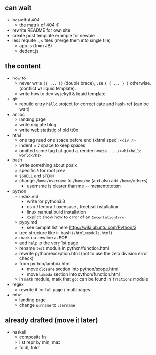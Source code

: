can wait
--------

- beautiful 404
    - the matrix of 404 :P
- rewrite README for own site
- create post template example for newbie
- less requite `.js` files (merge them into single file)
    - app.js (from JB)
    - dedent.js

the content
-----------

- how to
    - never write `{{ ... }}` (double brace), use `{ { ... } }` otherwise.
        (conflict w/ liquid template).
    - write how to dev w/ jekyll & liquid template
- git
    - rebuild entry `hello` project for correct date and hash-ref (can be wait)
- annoc
    - landing page
    - write migrate blog
    - write web statistic of old tt0x
- html
    - one tag need one space before end (xhtml spec): `<div />`
    - indent = 2 space to keep spaces
    - omitted some tag but good at render: `<meta ... /><h1>hello world</h1>`
- bash
    - write something about posix
    - specific `%` for root prev
    - `$SHELL` and `$TERM`
    - change `/home/username` to `/home/me` (and also add `/home/others`)
        - username is clearer than me -- mementototem
- python
    - index.md
        - write for python3.3
        - os x / fedora / opensuse / freebsd installation
        - linux manual build installation
        - explicit show how to error of an `IndentationError`
    - pypy.md
        - see compat list here <https://wiki.ubuntu.com/Python/3>
    - tree structure like in bash (`/html/module.html`)
    - mark no newline at EOF
    - add `help` to the very 1st page
    - rename `test` module in python/function.html
    - rewrite python/exception.html (not to use the zero division error check)
    - from python/lambda.html
        - move `closure` section into python/scope.html
        - move `lambda` section into python/function.html
    - in `math` module, mark that `gcd` can be found in `fractions` module
- regex
    - rewrite it for full page / multi pages
- misc
    - landing page
    - change `usrname` to `username`


already drafted (move it later)
-------------------------------

- haskell
    - composite fn
    - list repr by min, max
    - foldl, foldr
